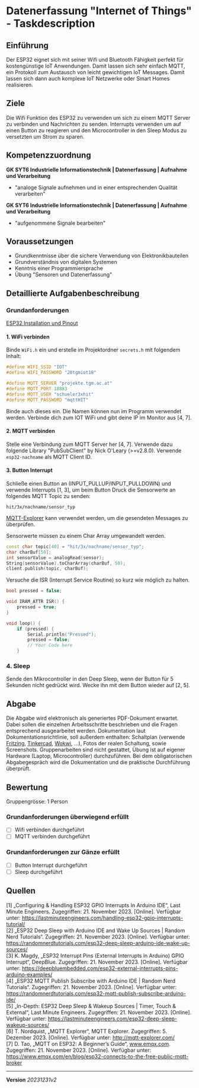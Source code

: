 # Datenerfassung "Internet of Things" - Taskdescription

## Einführung

Der ESP32 eignet sich mit seiner Wifi und Bluetooth Fähigkeit perfekt für kostengünstige IoT Anwendungen. Damit lassen sich sehr einfach MQTT, ein Protokoll zum Austausch von leicht gewichtigen IoT Messages. Damit lassen sich dann auch komplexe IoT Netzwerke oder Smart Homes realisieren.

## Ziele

Die Wifi Funktion des ESP32 zu verwenden um sich zu einem MQTT Server zu verbinden und Nachrichten zu senden. Interrupts verwenden um auf einen Button zu reagieren und den Microcontroller in den Sleep Modus zu versetzten um Strom zu sparen.


## Kompetenzzuordnung
**GK SYT6 Industrielle Informationstechnik | Datenerfassung | Aufnahme und Verarbeitung**  

* "analoge Signale aufnehmen und in einer entsprechenden Qualität verarbeiten"

**GK SYT6 Industrielle Informationstechnik | Datenerfassung | Aufnahme und Verarbeitung**  

* "aufgenommene Signale bearbeiten"

## Voraussetzungen
* Grundkenntnisse über die sichere Verwendung von Elektronikbauteilen
* Grundverständnis von digitalen Systemen
* Kenntnis einer Programmiersprache
* Übung "Sensoren und Datenerfassung"

## Detaillierte Aufgabenbeschreibung
### Grundanforderungen

[ESP32 Installation und Pinout](https://elearning.tgm.ac.at/mod/page/view.php?id=90535)

#### 1. WiFi verbinden
Binde `WiFi.h` ein und erstelle im Projektordner `secrets.h` mit folgendem Inhalt: 

```C
#define WIFI_SSID "IOT"
#define WIFI_PASSWORD "20tgmiot18"

#define MQTT_SERVER "projekte.tgm.ac.at"
#define MQTT_PORT 18883
#define MQTT_USER "schueler3xhit"
#define MQTT_PASSWORD "mqttHIT"
```
Binde auch dieses ein. Die Namen können nun im Programm verwendet werden. Verbinde dich zum IOT WiFi und gibt deine IP im Monitor aus [4, 7].

#### 2. MQTT verbinden
Stelle eine Verbindung zum MQTT Server her [4, 7]. Verwende dazu folgende Library "PubSubClient" by Nick O'Leary (>=v2.8.0). Verwende `esp32-nachname` als MQTT Client ID.

#### 3. Button Interrupt
Schließe einen Button an (INPUT_PULLUP/INPUT_PULLDOWN) und verwende Interrupts [1, 3], um beim Button Druck die Sensorwerte an folgendes MQTT Topic zu senden:

```
hit/3x/nachname/sensor_typ
```

[MQTT-Explorer](https://mqtt-explorer.com/) kann verwendet werden, um die gesendeten Messages zu überprüfen.

Sensorwerte müssen zu einem Char Array umgewandelt werden.

```c++
const char topic[40] = "hit/3x/nachname/sensor_typ";
char charBuf[50];
int sensorValue = analogRead(sensor);
String(sensorValue).toCharArray(charBuf, 50);
client.publish(topic, charBuf);
```

Versuche die ISR (Interrupt Service Routine) so kurz wie möglich zu halten.

```c
bool pressed = false;

void IRAM_ATTR ISR() {
	pressed = true;
}

void loop() {
	if (pressed) {
		Serial.println("Pressed");
		pressed = false;
		// Your Code here
	}
```

### 4. Sleep
Sende den Mikrocontroller in den Deep Sleep, wenn der Button für 5 Sekunden nicht gedrückt wird. Wecke ihn mit dem Button wieder auf [2, 5].

## Abgabe
Die Abgabe wird elektronisch als generiertes PDF-Dokument erwartet. Dabei sollen die einzelnen Arbeitsschritte beschrieben und die Fragen entsprechend ausgearbeitet werden. Dokumentation laut Dokumentationsrichtlinie, soll außerdem enthalten: Schaltplan (verwende [Fritzing](https://fritzing.org/home/), [Tinkercad](https://www.tinkercad.com/), [Wokwi](https://wokwi.com/), ...), Fotos der realen Schaltung, sowie Screenshots. Gruppenarbeiten sind nicht gestattet, Übung ist auf eigener Hardware (Laptop, Microcontroller) durchzuführen. Bei dem obligatorischen Abgabegespräch wird die Dokumentation und die praktische Durchführung überprüft.

## Bewertung
Gruppengrösse: 1 Person
### Grundanforderungen **überwiegend erfüllt**
- [ ] Wifi verbinden durchgeführt
- [ ] MQTT verbinden durchgeführt

### Grundanforderungen **zur Gänze erfüllt**
- [ ] Button Interrupt durchgeführt
- [ ] Sleep durchgeführt

## Quellen

[1] „Configuring & Handling ESP32 GPIO Interrupts In Arduino IDE“, Last Minute Engineers. Zugegriffen: 21. November 2023. [Online]. Verfügbar unter: https://lastminuteengineers.com/handling-esp32-gpio-interrupts-tutorial/  
[2] „ESP32 Deep Sleep with Arduino IDE and Wake Up Sources | Random Nerd Tutorials“. Zugegriffen: 21. November 2023. [Online]. Verfügbar unter: https://randomnerdtutorials.com/esp32-deep-sleep-arduino-ide-wake-up-sources/  
[3] K. Magdy, „ESP32 Interrupt Pins (External Interrupts in Arduino) GPIO Interrupt“, DeepBlue. Zugegriffen: 21. November 2023. [Online]. Verfügbar unter: https://deepbluembedded.com/esp32-external-interrupts-pins-arduino-examples/  
[4] „ESP32 MQTT Publish Subscribe with Arduino IDE | Random Nerd Tutorials“. Zugegriffen: 21. November 2023. [Online]. Verfügbar unter: https://randomnerdtutorials.com/esp32-mqtt-publish-subscribe-arduino-ide/  
[5] „In-Depth: ESP32 Deep Sleep & Wakeup Sources | Timer, Touch & External“, Last Minute Engineers. Zugegriffen: 21. November 2023. [Online]. Verfügbar unter: https://lastminuteengineers.com/esp32-deep-sleep-wakeup-sources/  
[6] T. Nordquist, „MQTT Explorer“, MQTT Explorer. Zugegriffen: 5. Dezember 2023. [Online]. Verfügbar unter: http://mqtt-explorer.com/  
[7] D. Tao, „MQTT on ESP32: A Beginner’s Guide“, www.emqx.com. Zugegriffen: 21. November 2023. [Online]. Verfügbar unter: https://www.emqx.com/en/blog/esp32-connects-to-the-free-public-mqtt-broker  

---
**Version** *20231231v2*

